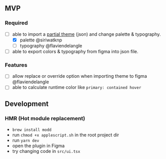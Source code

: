 ## MVP

### Required

- [ ] able to import a [partial theme](https://mui.com/customization/default-theme/#main-content) (json) and change palette & typography.
  - [x] palette @siriwatknp 
  - [ ] typography @flaviendelangle
- [ ] able to export colors & typography from figma into json file.

### Features

- [ ] allow replace or override option when importing theme to figma @flaviendelangle
- [ ] able to calculate runtime color like `primary: contained hover`

## Development

### HMR (Hot module replacement)

- `brew install modd`
- run `chmod +x applescript.sh` in the root project dir
- run `yarn dev`
- open the plugin in Figma
- try changing code in `src/ui.tsx`


